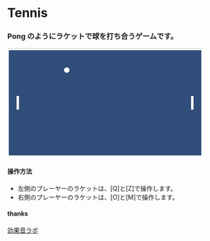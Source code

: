 # Tennis

### Pong のようにラケットで球を打ち合うゲームです。

![画面](./main.png)

#### 操作方法

* 左側のプレーヤーのラケットは、[Q]と[Z]で操作します。
* 右側のプレーヤーのラケットは、[O]と[M]で操作します。

#### thanks

[効果音ラボ](https://soundeffect-lab.info/)
